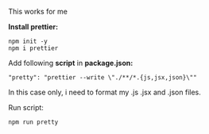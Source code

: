 This works for me

**Install prettier:**

```
npm init -y
npm i prettier

```

Add following **script** in **package.json:**

```
"pretty": "prettier --write \"./**/*.{js,jsx,json}\""

```

In this case only, i need to format my .js .jsx and .json files.

Run script:

```
npm run pretty
```
